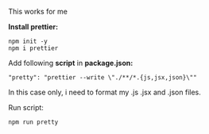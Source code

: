 This works for me

**Install prettier:**

```
npm init -y
npm i prettier

```

Add following **script** in **package.json:**

```
"pretty": "prettier --write \"./**/*.{js,jsx,json}\""

```

In this case only, i need to format my .js .jsx and .json files.

Run script:

```
npm run pretty
```
